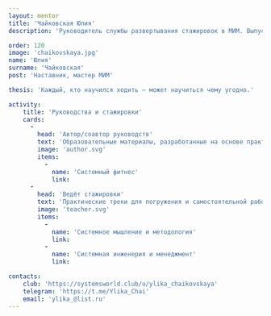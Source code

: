 ```yaml
---
layout: mentor
title: 'Чайковская Юлия'
description: 'Руководитель службы развертывания стажировок в МИМ. Выпускница МИМ.'

order: 120
image: 'chaikovskaya.jpg'
name: 'Юлия'
surname: 'Чайковская'
post: 'Наставник, мастер МИМ'

thesis: 'Каждый, кто научился ходить — может научиться чему угодно.'

activity:
    title: 'Руководства и стажировки'
    cards:
      -
        head: 'Автор/соавтор руководств'
        text: 'Образовательные материалы, разработанные на основе практики и исследований'
        image: 'author.svg'
        items:
          -
            name: 'Системный фитнес'
            link:
      -
        head: 'Ведёт стажировки'
        text: 'Практические треки для погружения и самостоятельной работы'
        image: 'teacher.svg'
        items:
          -
            name: 'Системное мышление и методология'
            link:
          -
            name: 'Системная инженерия и менеджмент'
            link:

contacts:
    club: 'https://systemsworld.club/u/ylika_chaikovskaya'
    telegram: 'https://t.me/Ylika_Chai'
    email: 'ylika_@list.ru'
---
```

